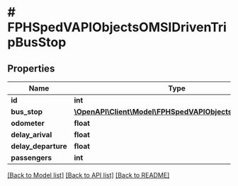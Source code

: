 # # FPHSpedVAPIObjectsOMSIDrivenTripBusStop

## Properties

Name | Type | Description | Notes
------------ | ------------- | ------------- | -------------
**id** | **int** |  | [readonly]
**bus_stop** | [**\OpenAPI\Client\Model\FPHSpedVAPIObjectsOMSIBusStop**](FPHSpedVAPIObjectsOMSIBusStop.md) |  | [readonly]
**odometer** | **float** |  | [readonly]
**delay_arival** | **float** |  | [readonly]
**delay_departure** | **float** |  | [readonly]
**passengers** | **int** |  | [readonly]

[[Back to Model list]](../../README.md#models) [[Back to API list]](../../README.md#endpoints) [[Back to README]](../../README.md)

